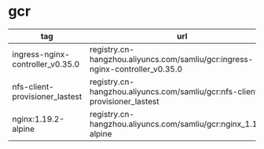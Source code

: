 # gcr
tag|url
---|---
ingress-nginx-controller_v0.35.0|registry.cn-hangzhou.aliyuncs.com/samliu/gcr:ingress-nginx-controller_v0.35.0
nfs-client-provisioner_lastest|registry.cn-hangzhou.aliyuncs.com/samliu/gcr:nfs-client-provisioner_lastest
nginx:1.19.2-alpine|registry.cn-hangzhou.aliyuncs.com/samliu/gcr:nginx_1.19.2-alpine
